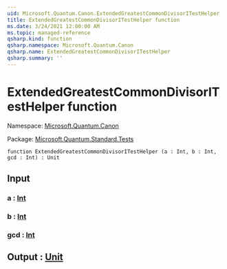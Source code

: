 ```yaml
---
uid: Microsoft.Quantum.Canon.ExtendedGreatestCommonDivisorITestHelper
title: ExtendedGreatestCommonDivisorITestHelper function
ms.date: 3/24/2021 12:00:00 AM
ms.topic: managed-reference
qsharp.kind: function
qsharp.namespace: Microsoft.Quantum.Canon
qsharp.name: ExtendedGreatestCommonDivisorITestHelper
qsharp.summary: ''
---
```


# ExtendedGreatestCommonDivisorITestHelper function

Namespace: [Microsoft.Quantum.Canon](xref:Microsoft.Quantum.Canon)

Package: [Microsoft.Quantum.Standard.Tests](https://nuget.org/packages/Microsoft.Quantum.Standard.Tests)




```qsharp
function ExtendedGreatestCommonDivisorITestHelper (a : Int, b : Int, gcd : Int) : Unit
```


## Input

### a : [Int](xref:microsoft.quantum.lang-ref.int)




### b : [Int](xref:microsoft.quantum.lang-ref.int)




### gcd : [Int](xref:microsoft.quantum.lang-ref.int)





## Output : [Unit](xref:microsoft.quantum.lang-ref.unit)

